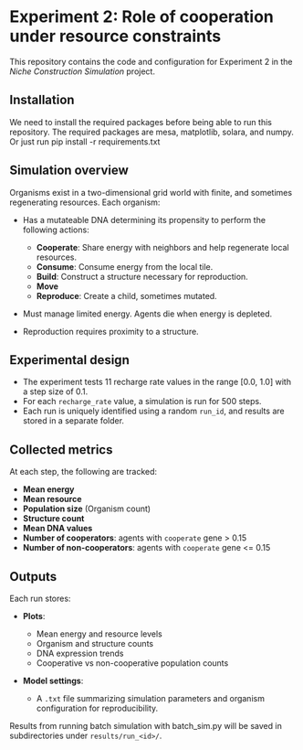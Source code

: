 # Experiment 2: Role of cooperation under resource constraints

This repository contains the code and configuration for Experiment 2 in the *Niche Construction Simulation* project.

## Installation

We need to install the required packages before being able to run this repository.
The required packages are mesa, matplotlib, solara, and numpy. Or just run pip install -r requirements.txt

## Simulation overview

Organisms exist in a two-dimensional grid world with finite, and sometimes regenerating resources. Each organism:

- Has a mutateable DNA determining its propensity to perform the following actions:
  - **Cooperate**: Share energy with neighbors and help regenerate local resources.
  - **Consume**: Consume energy from the local tile.
  - **Build**: Construct a structure necessary for reproduction.
  - **Move**
  - **Reproduce**: Create a child, sometimes mutated.

- Must manage limited energy. Agents die when energy is depleted.
- Reproduction requires proximity to a structure.

## Experimental design

- The experiment tests 11 recharge rate values in the range \[0.0, 1.0\] with a step size of 0.1.
- For each `recharge_rate` value, a simulation is run for 500 steps.
- Each run is uniquely identified using a random `run_id`, and results are stored in a separate folder.

## Collected metrics

At each step, the following are tracked:

- **Mean energy**
- **Mean resource**
- **Population size** (Organism count)
- **Structure count**
- **Mean DNA values** 
- **Number of cooperators**: agents with `cooperate` gene > 0.15
- **Number of non-cooperators**: agents with `cooperate` gene <= 0.15

## Outputs

Each run stores:

- **Plots**:
  - Mean energy and resource levels
  - Organism and structure counts
  - DNA expression trends
  - Cooperative vs non-cooperative population counts

- **Model settings**:
  - A `.txt` file summarizing simulation parameters and organism configuration for reproducibility.

Results from running batch simulation with batch_sim.py will be saved in subdirectories under `results/run_<id>/`.


